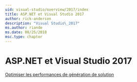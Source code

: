 ```yaml
---
uid: visual-studio/overview/2017/index
title: ASP.NET et Visual Studio 2017
author: rick-anderson
description: "Visual Studio\_2017"
ms.author: riande
ms.date: 08/25/2018
msc.type: chapter
---
```

<a name="aspnet-and-visual-studio-2017"></a>ASP.NET et Visual Studio 2017
====================

[Optimiser les performances de génération de solution](xref:visual-studio/overview/2017/optimize-build-perf)